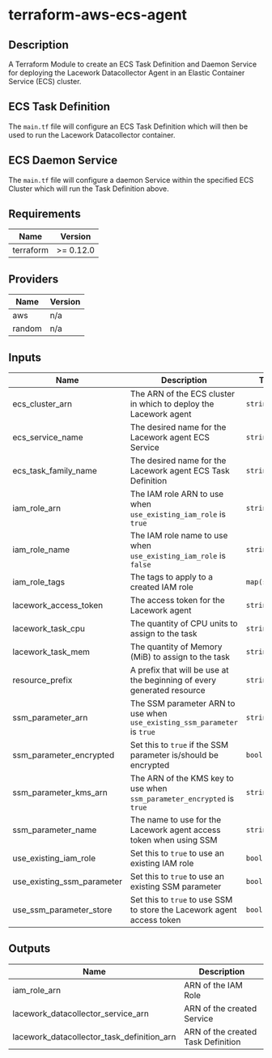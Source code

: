 # terraform-aws-ecs-agent

## Description

A Terraform Module to create an ECS Task Definition and Daemon Service for deploying the Lacework Datacollector Agent in an Elastic Container Service (ECS) cluster.

## ECS Task Definition

The `main.tf` file will configure an ECS Task Definition which will then be used to run the Lacework Datacollector container.

## ECS Daemon Service

The `main.tf` file will configure a daemon Service within the specified ECS Cluster which will run the Task Definition above.

## Requirements

| Name      | Version   |
| --------- | --------- |
| terraform | >= 0.12.0 |

## Providers

| Name   | Version |
| ------ | ------- |
| aws    | n/a     |
| random | n/a     |

## Inputs

| Name                       | Description                                                              | Type          | Default                    | Required |
| -------------------------- | ------------------------------------------------------------------------ | ------------- | -------------------------- | :------: |
| ecs_cluster_arn            | The ARN of the ECS cluster in which to deploy the Lacework agent         | `string`      | n/a                        |   yes    |
| ecs_service_name           | The desired name for the Lacework agent ECS Service                      | `string`      | `""`                       |    no    |
| ecs_task_family_name       | The desired name for the Lacework agent ECS Task Definition              | `string`      | `""`                       |    no    |
| iam_role_arn               | The IAM role ARN to use when `use_existing_iam_role` is `true`           | `string`      | `""`                       |    no    |
| iam_role_name              | The IAM role name to use when `use_existing_iam_role` is `false`         | `string`      | `""`                       |    no    |
| iam_role_tags              | The tags to apply to a created IAM role                                  | `map(string)` | `{}`                       |    no    |
| lacework_access_token      | The access token for the Lacework agent                                  | `string`      | n/a                        |   yes    |
| lacework_task_cpu          | The quantity of CPU units to assign to the task                          | `string`      | `"512"`                    |    no    |
| lacework_task_mem          | The quantity of Memory (MiB) to assign to the task                       | `string`      | `"512"`                    |    no    |
| resource_prefix            | A prefix that will be use at the beginning of every generated resource   | `string`      | `"lacework-ecs"`           |    no    |
| ssm_parameter_arn          | The SSM parameter ARN to use when `use_existing_ssm_parameter` is `true` | `string`      | `""`                       |    no    |
| ssm_parameter_encrypted    | Set this to `true` if the SSM parameter is/should be encrypted           | `bool`        | `false`                    |    no    |
| ssm_parameter_kms_arn      | The ARN of the KMS key to use when `ssm_parameter_encrypted` is `true`   | `string`      | `""`                       |    no    |
| ssm_parameter_name         | The name to use for the Lacework agent access token when using SSM       | `string`      | `"/lacework/access_token"` |    no    |
| use_existing_iam_role      | Set this to `true` to use an existing IAM role                           | `bool`        | `false`                    |    no    |
| use_existing_ssm_parameter | Set this to `true` to use an existing SSM parameter                      | `bool`        | `false`                    |    no    |
| use_ssm_parameter_store    | Set this to `true` to use SSM to store the Lacework agent access token   | `bool`        | `false`                    |    no    |

## Outputs

| Name                                       | Description                        |
| ------------------------------------------ | ---------------------------------- |
| iam_role_arn                               | ARN of the IAM Role                |
| lacework_datacollector_service_arn         | ARN of the created Service         |
| lacework_datacollector_task_definition_arn | ARN of the created Task Definition |
